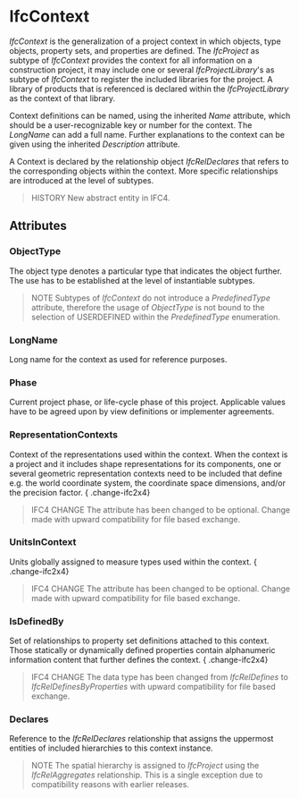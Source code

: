 # IfcContext

_IfcContext_ is the generalization of a project context in which objects, type objects, property sets, and properties are defined. The _IfcProject_ as subtype of _IfcContext_ provides the context for all information on a construction project, it may include one or several _IfcProjectLibrary_'s as subtype of _IfcContext_ to register the included libraries for the project. A library of products that is referenced is declared within the _IfcProjectLibrary_ as the context of that library.
<!-- end of short definition -->

Context definitions can be named, using the inherited _Name_ attribute, which should be a user-recognizable key or number for the context. The _LongName_ can add a full name. Further explanations to the context can be given using the inherited _Description_ attribute.

A Context is declared by the relationship object _IfcRelDeclares_ that refers to the corresponding objects within the context. More specific relationships are introduced at the level of subtypes.

> HISTORY New abstract entity in IFC4.

## Attributes

### ObjectType
The object type denotes a particular type that indicates the object further. The use has to be established at the level of instantiable subtypes.
> NOTE Subtypes of _IfcContext_ do not introduce a _PredefinedType_ attribute, therefore the usage of _ObjectType_ is not bound to the selection of USERDEFINED within the _PredefinedType_ enumeration.

### LongName
Long name for the context as used for reference purposes.

### Phase
Current project phase, or life-cycle phase of this project. Applicable values have to be agreed upon by view definitions or implementer agreements.

### RepresentationContexts
Context of the representations used within the context. When the context is a project and it includes shape representations for its components, one or several geometric representation contexts need to be included that define e.g. the world coordinate system, the coordinate space dimensions, and/or the precision factor.
{ .change-ifc2x4}
> IFC4 CHANGE The attribute has been changed to be optional. Change made with upward compatibility for file based exchange.

### UnitsInContext
Units globally assigned to measure types used within the context.
{ .change-ifc2x4}
> IFC4 CHANGE The attribute has been changed to be optional. Change made with upward compatibility for file based exchange.

### IsDefinedBy
Set of relationships to property set definitions attached to this context. Those statically or dynamically defined properties contain alphanumeric information content that further defines the context.
{ .change-ifc2x4}
> IFC4 CHANGE The data type has been changed from _IfcRelDefines_ to _IfcRelDefinesByProperties_ with upward compatibility for file based exchange.

### Declares
Reference to the _IfcRelDeclares_ relationship that assigns the uppermost entities of included hierarchies to this context instance.
> NOTE The spatial hierarchy is assigned to _IfcProject_ using the _IfcRelAggregates_ relationship. This is a single exception due to compatibility reasons with earlier releases.
